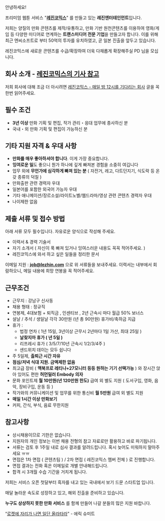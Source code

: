 안녕하세요!

프리미엄 웹툰 서비스 "**[레진코믹스](http://www.lezhin.com)**" 를 만들고 있는 **레진엔터테인먼트**입니다.

저희는 양질의 만화 콘텐츠를 제작/유통하고, 만화 기반 원천콘텐츠를 이용하여 영화/게임 등 다양한 미디어로 연계하는 **트랜스미디어 전문 기업**을 만들고자 합니다. 이를 위해 최근 엔씨소프트로 부터 50억의 투자를 유치하였고, 곧 일본 진출을 앞두고 있습니다.

레진코믹스에 새로운 콘텐츠를 수급/확장하여 더욱 다채롭게 확장해주실 PD 님을 모십니다.

## 회사 소개 - [레진코믹스의 기사 참고](https://github.com/lezhin/apply/blob/master/README.md)

저희 회사에 대해 조금 더 아시려면 [레진코믹스 - 매일 밤 12시를 기다리는 회사](http://xguru.net/1870) 글을 꼭 한번 읽어주세요.

## 필수 조건

- **3년 이상** 만화 기획 및 편집, 작가 관리・응대 업무에 종사하신 분
- 국내・외 만화 기획 및 편집이 가능하신 분

## 기타 지원 자격 & 우대 사항

- **만화를 매우 좋아하셔야 합니다**. 이게 가장 중요합니다.
- **잉여로운 일**도 좋으니 뭔가 하나에 깊게 빠져본 경험을 소중히 여깁니다
- 업무 외에 **무언가에 심각하게 빠져 있는 분** ( 자전거, 레고, 다트던지기, 식도락 등 온갖 종류의 덕질 )
- 만화출판 관련 경력자 우대
- 일본어를 포함한 외국어 가능자 우대
- 기타 애니메이션/장르소설/라이트노벨/웹드라마/영상 관련 콘텐츠 경력자 우대
- 나이제한 없음

## 제출 서류 및 접수 방법

아래 서류 모두 필수입니다. 자유로운 양식으로 작성해 주세요.

- 이력서 & 경력 기술서 
- 자기 소개서 ( 자신이 푹 빠져 있거나 잉여스러운 내용도 꼭꼭 적어주세요. )
- 레진코믹스에 와서 하고 싶은 일들을 정리한 문서

이메일 지원 : **job@lezhin.com** 으로 위 서류들을 보내주세요. 이력서는 내부에서 회람하오니, 메일 내용에 희망 연봉을 꼭 적어주세요. 

## 근무조건

- 근무지 : 강남구 신사동
- 채용 형태 : 정규직
- 연봉제, 4대보험 + 퇴직금 , 인센티브 , 2년 근속시 마다 월급 50% 보너스
- 설날 / 추석 / 생일날 각각 30만원 (년 총 90만원) 휴가비/축하금 지급
- 휴가 : 
  - 법정 연차 ( 1년 15일, 3년이상 근무시 2년마다 1일 가산, 최대 25일 )
  - **날찾지마 휴가 ( 년 5일 )**
  - 리프레시 휴가 ( 3/5/7/10년 근속시 1/2/3/4주 )
  - 샌드위치 데이는 모두 쉽니다 
- 주 5일제, **출퇴근 시간 자유**
- **점심/저녁 식대 지원. 금액제한 없음**
- 최고급 장비 ( **맥북프로 레티나+27모니터 등등 원하는 기기 선택가능** ) 와 장시간 앉아 있어도 편한 **허먼밀러 Embody 의자**
- 문화 포인트제 **월 10만원(년 120만원 한도)** 급여 외 별도 지원 ( 도서구입, 영화, 음악, 장비구입, 운동 등 )
- 작가와의 커뮤니케이션 및 업무를 위한 통신비 **월 5만원** 급여 외 별도 지원
- **매일 1시간 이상 만화보기**
- 커피, 간식, 부식, 음료 무한지원

## 참고사항

- 상시채용이므로 기한은 없습니다.
- 지원자의 개인 정보는 이번 채용 전형의 참고 자료로만 활용하고 바로 파기됩니다.
- 서류는 검토 후 1주일 내로 심사 결과를 알려드립니다. 혹시 늦어도 미워하지 말아주세요 ㅠㅠ
- 면접은 1차 면접 ( 콘텐츠팀 ) / 2차 면접 ( 레진코믹스 멤버 전체 ) 로 진행합니다.
- 면접 결과는 전화 혹은 이메일로 개별 안내해드립니다.
- 합격 시 3개월 수습 기간을 거치게 됩니다.

저희는 서비스 오픈 첫달부터 흑자를 내고 있는 국내에서 보기 드문 스타트업 입니다.

매달 놀라운 속도로 성장하고 있고, 해외 진출을 준비하고 있습니다.

**누구도 상상하지 못한 만화 서비스** 를 함께 만들어 나갈 분들의 많은 지원 바랍니다.

“[로켓에 자리가 나면 일단 올라타라](http://estima.wordpress.com/2012/05/28/sheryl/)" - 에릭 슈미트
